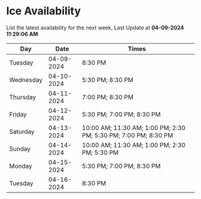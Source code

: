 # Ice Availability

List the latest availability for the next week, Last Update at **04-09-2024 11:29:06 AM**

| Day         | Date        | Times       |
| ----------- | ----------- | ----------- |
|Tuesday|04-09-2024|8:30 PM|
|Wednesday|04-10-2024|5:30 PM; 8:30 PM|
|Thursday|04-11-2024|7:00 PM; 8:30 PM|
|Friday|04-12-2024|5:30 PM; 7:00 PM; 8:30 PM|
|Saturday|04-13-2024|10:00 AM; 11:30 AM; 1:00 PM; 2:30 PM; 5:30 PM; 7:00 PM; 8:30 PM|
|Sunday|04-14-2024|10:00 AM; 11:30 AM; 1:00 PM; 2:30 PM; 5:30 PM|
|Monday|04-15-2024|5:30 PM; 7:00 PM; 8:30 PM|
|Tuesday|04-16-2024|8:30 PM|
